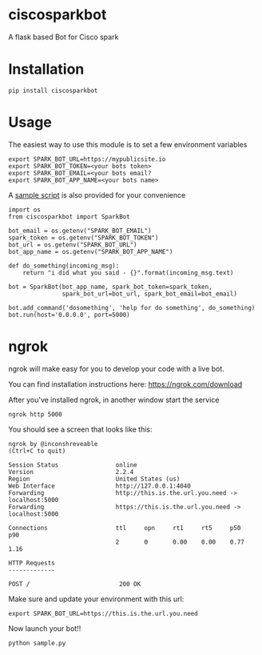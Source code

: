 # ciscosparkbot

A flask based Bot for Cisco spark


# Installation

```
pip install ciscosparkbot
```

# Usage

The easiest way to use this module is to set a few environment variables

```
export SPARK_BOT_URL=https://mypublicsite.io
export SPARK_BOT_TOKEN=<your bots token>
export SPARK_BOT_EMAIL=<your bots email?
export SPARK_BOT_APP_NAME=<your bots name>
```

A [sample script](sample.py) is also provided for your convenience

```
import os
from ciscosparkbot import SparkBot

bot_email = os.getenv("SPARK_BOT_EMAIL")
spark_token = os.getenv("SPARK_BOT_TOKEN")
bot_url = os.getenv("SPARK_BOT_URL")
bot_app_name = os.getenv("SPARK_BOT_APP_NAME")

def do_something(incoming_msg):
    return "i did what you said - {}".format(incoming_msg.text)

bot = SparkBot(bot_app_name, spark_bot_token=spark_token,
               spark_bot_url=bot_url, spark_bot_email=bot_email)

bot.add_command('dosomething', 'help for do something', do_something)
bot.run(host='0.0.0.0', port=5000)

```

# ngrok

ngrok will make easy for you to develop your code with a live bot.

You can find installation instructions here: https://ngrok.com/download

After you've installed ngrok, in another window start the service


`ngrok http 5000`


You should see a screen that looks like this:

```
ngrok by @inconshreveable                                                                                                                                 (Ctrl+C to quit)

Session Status                online
Version                       2.2.4
Region                        United States (us)
Web Interface                 http://127.0.0.1:4040
Forwarding                    http://this.is.the.url.you.need -> localhost:5000
Forwarding                    https://this.is.the.url.you.need -> localhost:5000

Connections                   ttl     opn     rt1     rt5     p50     p90
                              2       0       0.00    0.00    0.77    1.16

HTTP Requests
-------------

POST /                         200 OK
```

Make sure and update your environment with this url:

```
export SPARK_BOT_URL=https://this.is.the.url.you.need

```

Now launch your bot!!


```
python sample.py
```
